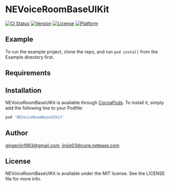 # NEVoiceRoomBaseUIKit

[![CI Status](https://img.shields.io/travis/gingerjin1993@gmail.com/NEVoiceRoomBaseUIKit.svg?style=flat)](https://travis-ci.org/gingerjin1993@gmail.com/NEVoiceRoomBaseUIKit)
[![Version](https://img.shields.io/cocoapods/v/NEVoiceRoomBaseUIKit.svg?style=flat)](https://cocoapods.org/pods/NEVoiceRoomBaseUIKit)
[![License](https://img.shields.io/cocoapods/l/NEVoiceRoomBaseUIKit.svg?style=flat)](https://cocoapods.org/pods/NEVoiceRoomBaseUIKit)
[![Platform](https://img.shields.io/cocoapods/p/NEVoiceRoomBaseUIKit.svg?style=flat)](https://cocoapods.org/pods/NEVoiceRoomBaseUIKit)

## Example

To run the example project, clone the repo, and run `pod install` from the Example directory first.

## Requirements

## Installation

NEVoiceRoomBaseUIKit is available through [CocoaPods](https://cocoapods.org). To install
it, simply add the following line to your Podfile:

```ruby
pod 'NEVoiceRoomBaseUIKit'
```

## Author

gingerjin1993@gmail.com, jinjie03@corp.netease.com

## License

NEVoiceRoomBaseUIKit is available under the MIT license. See the LICENSE file for more info.
